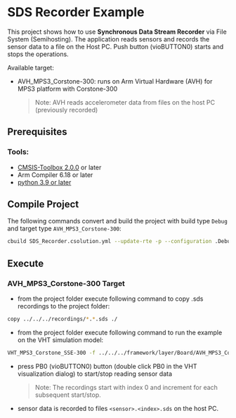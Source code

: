 # SDS Recorder Example

This project shows how to use **Synchronous Data Stream Recorder** via File System (Semihosting). The application reads sensors and records the sensor data to a file on the Host PC. Push button (vioBUTTON0) starts and stops the operations.

Available target:
 - AVH_MPS3_Corstone-300: runs on Arm Virtual Hardware (AVH) for MPS3 platform with Corstone-300
   >Note: AVH reads accelerometer data from files on the host PC (previously recorded)

## Prerequisites

### Tools:
 - [CMSIS-Toolbox 2.0.0](https://github.com/Open-CMSIS-Pack/cmsis-toolbox/releases/) or later
 - Arm Compiler 6.18 or later
 - [python 3.9 or later](https://www.python.org/downloads/windows/)

## Compile Project

The following commands convert and build the project with build type `Debug` and target type `AVH_MPS3_Corstone-300`:

```sh
cbuild SDS_Recorder.csolution.yml --update-rte -p --configuration .Debug+AVH_MPS3_Corstone-300
```

## Execute

### AVH_MPS3_Corstone-300 Target
- from the project folder execute following command to copy .sds recordings to the project folder:
```sh
copy ../../../recordings/*.*.sds ./
```
- from the project folder execute following command to run the example on the VHT simulation model:

```sh
VHT_MPS3_Corstone_SSE-300 -f ../../../framework/layer/Board/AVH_MPS3_Corstone-300/fvp_config.txt -V ../../../framework/interface/VSI/sensor/python out/SDS_Recorder/AVH_MPS3_Corstone-300/Debug/SDS_Recorder.axf
```
 - press PB0 (vioBUTTON0) button (double click PB0 in the VHT visualization dialog)
   to start/stop reading sensor data
   >Note: The recordings start with index 0 and increment for each subsequent start/stop.
 - sensor data is recorded to files `<sensor>.<index>.sds` on the host PC.
